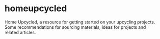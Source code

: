 # homeupcycled
Home Upcycled, a resource for getting started on your upcycling projects.
Some recommendations for sourcing materials, ideas for projects and related articles.

